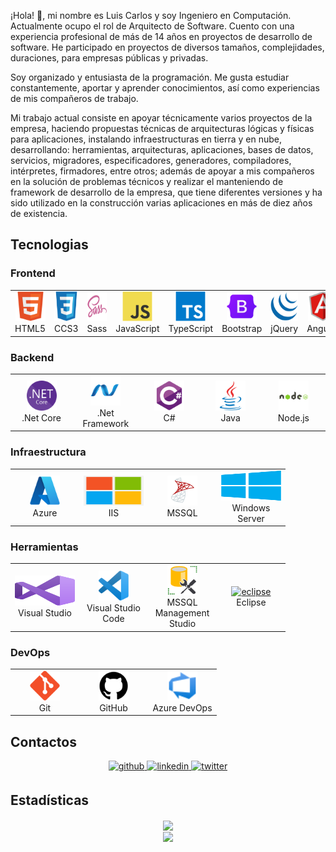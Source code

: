 ¡Hola! 👋, mi nombre es Luis Carlos y soy Ingeniero en Computación. Actualmente ocupo el rol de Arquitecto de Software. Cuento con una experiencia profesional de más de 14 años en proyectos de desarrollo de software. He participado en proyectos de diversos tamaños, complejidades, duraciones, para empresas públicas y privadas.

Soy organizado y entusiasta de la programación. Me gusta estudiar constantemente, aportar y aprender conocimientos, así como experiencias de mis compañeros de trabajo.

Mi trabajo actual consiste en apoyar técnicamente varios proyectos de la empresa, haciendo propuestas técnicas de arquitecturas lógicas y físicas para aplicaciones, instalando infraestructuras en tierra y en nube, desarrollando: herramientas, arquitecturas, aplicaciones, bases de datos, servicios, migradores, especificadores, generadores, compiladores, intérpretes, firmadores, entre otros; además de apoyar a mis compañeros en la solución de problemas técnicos y realizar el manteniendo de framework de desarrollo de la empresa, que tiene diferentes versiones y ha sido utilizado en la construcción varias aplicaciones en más de diez años de existencia.

## Tecnologias

### Frontend
<table>
  <tr>
    <td align="center" width="96">
        <a href="#"><img src="./images/html5.svg" width="48" height="48" alt="html5" /></a>
        <br>HTML5
    </td>
    <td align="center" width="96">
        <a href="#"><img src="./images/css3.svg" width="48" height="48" alt="css3" /></a>
        <br>CCS3
    </td>
    <td align="center" width="96">
        <a href="#"><img src="./images/sass.svg" width="48" height="48" alt="sass" /></a>
        <br>Sass
    </td>
    <td align="center" width="96">
        <a href="#"><img src="./images/javascript.svg" width="48" height="48" alt="javascript" /></a>
        <br>JavaScript
    </td>
    <td align="center" width="96">
        <a href="#"><img src="./images/typescript.svg" width="48" height="48" alt="typescript" /></a>
        <br>TypeScript
    </td>
    <td align="center" width="96">
        <a href="#"><img src="./images/bootstrap.svg" width="48" height="48" alt="bootstrap" /></a>
        <br>Bootstrap
    </td>
    <td align="center" width="96">
        <a href="#"><img src="./images/jquery.svg" width="48" height="48" alt="jquery" /></a>
        <br>jQuery
    </td>
    <td align="center" width="96">
        <a href="#"><img src="./images/angular.svg" width="48" height="48" alt="angular" /></a>
        <br>Angular
    </td>
    <td align="center" width="96">
        <a href="#"><img src="./images/react.svg" width="48" height="48" alt="react" /></a>
        <br>React
    </td>
  </tr>
</table>

### Backend
<table>
  <tr>
    <td align="center" width="96">
        <a href="#"><img src="./images/netcore.svg" width="48" height="48" alt="netcore" /></a>
        <br>.Net Core
    </td>
    <td align="center" width="96">
        <a href="#"><img src="./images/netframework.svg" width="48" height="48" alt="netframework" /></a>
        <br>.Net Framework
    </td>
    <td align="center" width="96">
        <a href="#"><img src="./images/csharp.svg" width="48" height="48" alt="csharp" /></a>
        <br>C#
    </td>
    <td align="center" width="96">
        <a href="#"><img src="./images/java.svg" width="48" height="48" alt="java" /></a>
        <br>Java
    </td>
    <td align="center" width="96">
        <a href="#"><img src="./images/nodejs.svg" width="48" height="48" alt="nodejs" /></a>
        <br>Node.js
    </td>
  </tr>
</table>

### Infraestructura
<table>
  <tr>
    <td align="center" width="96">
        <a href="#"><img src="./images/azure.svg" width="48" height="48" alt="azure" /></a>
        <br>Azure
    </td>
    <td align="center" width="96">
        <a href="#"><img src="./images/iis-server.svg" width="96" height="48" alt="iis-server" /></a>
        <br>IIS
    </td>
    <td align="center" width="96">
        <a href="#"><img src="./images/sql-server.svg" width="48" height="48" alt="sql-server" /></a>
        <br>MSSQL
    </td>
    <td align="center" width="96">
        <a href="#"><img src="./images/windows-server.svg" width="96" height="48" alt="windows-server" /></a>
        <br>Windows Server
    </td>
  </tr>
</table>

### Herramientas
<table>
  <tr>
    <td align="center" width="96">
        <a href="#"><img src="./images/visual-studio.svg" width="96" height="48" alt="visual-studio" /></a>
        <br>Visual Studio
    </td>
    <td align="center" width="96">
        <a href="#"><img src="./images/visual-studio-code.svg" width="48" height="48" alt="visual-studio-code" /></a>
        <br>Visual Studio Code
    </td>
    <td align="center" width="96">
        <a href="#"><img src="./images/sql-management.png" width="48" height="48" alt="sql-management" /></a>
        <br>MSSQL Management Studio
    </td>
    <td align="center" width="96">
        <a href="#"><img src="./images/eclipse.png" width="48" height="48" alt="eclipse" /></a>
        <br>Eclipse
    </td>
  </tr>
</table>

### DevOps
<table>
  <tr>
    <td align="center" width="96">
        <a href="#"><img src="./images/git.svg" width="48" height="48" alt="git" /></a>
        <br>Git
    </td>
    <td align="center" width="96">
        <a href="#"><img src="./images/github.svg" width="48" height="48" alt="github" /></a>
        <br>GitHub
    </td>
    <td align="center" width="96">
        <a href="#"><img src="./images/azure-devops.svg" width="48" height="48" alt="azure-devops" /></a>
        <br>Azure DevOps
    </td>
  </tr>
</table>

## Contactos
<div align="center">
<a href="https://github.com/luiscasalas16" target="_blank">
<img src=https://img.shields.io/badge/github-%2324292e.svg?&style=for-the-badge&logo=github&logoColor=white alt=github style="margin-bottom: 5px;" />
</a>
<a href="https://linkedin.com/in/luiscasalas16" target="_blank">
<img src=https://img.shields.io/badge/linkedin-%231E77B5.svg?&style=for-the-badge&logo=linkedin&logoColor=white alt=linkedin style="margin-bottom: 5px;" />
</a>  
<a href="https://twitter.com/luiscasalas16" target="_blank">
<img src=https://img.shields.io/badge/twitter-%2300acee.svg?&style=for-the-badge&logo=twitter&logoColor=white alt=twitter style="margin-bottom: 5px;" />
</a>
</div>

## Estadísticas
<div align="center"><img src="https://github-readme-stats.vercel.app/api?username=luiscasalas16&show_icons=true&count_private=true&hide_border=true" align="center" /></div>  

<div align="center">
<img src="https://komarev.com/ghpvc/?username=luiscasalas16&&style=flat-square" align="center" />
</div>  
